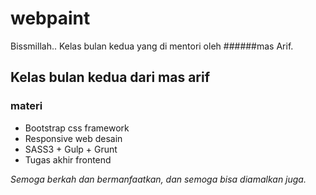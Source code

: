 # webpaint

Bissmillah..
Kelas bulan kedua yang di mentori oleh ######mas Arif.

## Kelas bulan kedua dari mas arif
### materi
- Bootstrap css framework
- Responsive web desain
- SASS3 + Gulp + Grunt
- Tugas akhir frontend

<i> Semoga berkah dan bermanfaatkan, dan semoga bisa diamalkan juga. </i> 
